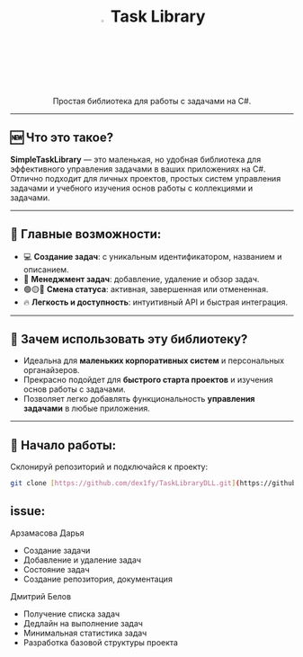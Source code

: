 <div align="center">
<h1><img width="3%" alt="tasks-icon" src="https://cdn-icons-png.flaticon.com/512/5674/5674483.png"> Task Library </h1>
<p>Простая библиотека для работы с задачами на C#.</p>
</div>

---

## 🆕 Что это такое?
**SimpleTaskLibrary** — это маленькая, но удобная библиотека для эффективного управления задачами в ваших приложениях на C#. Отлично подходит для личных проектов, простых систем управления задачами и учебного изучения основ работы с коллекциями и задачами.

---

## 🦸 Главные возможности:

- 💻 **Создание задач**: с уникальным идентификатором, названием и описанием.
- 🔄 **Менеджмент задач**: добавление, удаление и обзор задач.
- 🟢🟡🔴 **Смена статуса**: активная, завершенная или отмененная.
- 🔥 **Легкость и доступность**: интуитивный API и быстрая интеграция.

---

## 📌 Зачем использовать эту библиотеку?

- Идеальна для **маленьких корпоративных систем** и персональных органайзеров.
- Прекрасно подойдет для **быстрого старта проектов** и изучения основ работы с задачами.
- Позволяет легко добавлять функциональность **управления задачами** в любые приложения.

---

## 🚀 Начало работы:

Склонируй репозиторий и подключайся к проекту:

```bash
git clone [https://github.com/dex1fy/TaskLibraryDLL.git](https://github.com/dex1fy/TaskLibraryDLL.git)
 ```

## issue:

Арзамасова Дарья

- Создание задачи
- Добавление и удаление задач
- Состояние задач
- Создание репозитория, документация

Дмитрий Белов

- Получение списка задач
- Дедлайн на выполнение задач
- Минимальная статистика задач
- Разработка базовой структуры проекта
